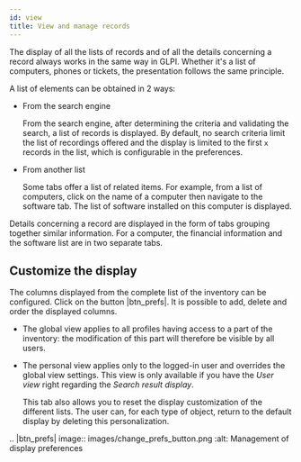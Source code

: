 ```yaml
---
id: view
title: View and manage records
---
```


The display of all the lists of records and of all the details concerning a record always works in the same way in GLPI. Whether it's a list of computers, phones or tickets, the presentation follows the same principle.

A list of elements can be obtained in 2 ways:

* From the search engine

   From the search engine, after determining the criteria and validating the search, a list of records is displayed. By default, no search criteria limit the list of recordings offered and the display is limited to the first ``x`` records in the list, which is configurable in the preferences.

* From another list

   Some tabs offer a list of related items. For example, from a list of computers, click on the name of a computer then navigate to the software tab. The list of software installed on this computer is displayed.

Details concerning a record are displayed in the form of tabs grouping together similar information. For a computer, the financial information and the software list are in two separate tabs.

Customize the display
---------------------

The columns displayed from the complete list of the inventory can be configured. Click on the button |btn_prefs|. It is possible to add, delete and order the displayed columns.

* The global view applies to all profiles having access to a part of the inventory: the modification of this part will therefore be visible by all users.
* The personal view applies only to the logged-in user and overrides the global view settings. This view is only available if you have the *User view* right regarding the *Search result display*.

   This tab also allows you to reset the display customization of the different lists. The user can, for each type of object, return to the default display by deleting this personalization.

.. |btn_prefs| image:: images/change_prefs_button.png
             :alt: Management of display preferences

